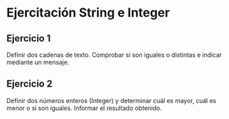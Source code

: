 # Ejercitación String e Integer

## Ejercicio 1

Definir dos cadenas de texto. Comprobar si son iguales o distintas e indicar mediante un mensaje.

## Ejercicio 2

Definir dos números enteros (Integer) y determinar cuál es mayor, cuál es menor o si son iguales. Informar el resultado obtenido.

